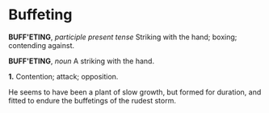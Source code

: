 # Buffeting

**BUFF'ETING**, _participle present tense_ Striking with the hand; boxing; contending against.

**BUFF'ETING**, _noun_ A striking with the hand.

**1.** Contention; attack; opposition.

He seems to have been a plant of slow growth, but formed for duration, and fitted to endure the buffetings of the rudest storm.